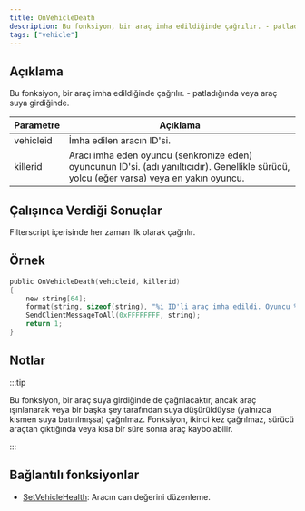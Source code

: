 ```yaml
---
title: OnVehicleDeath
description: Bu fonksiyon, bir araç imha edildiğinde çağrılır. - patladığında veya araç suya girdiğinde.
tags: ["vehicle"]
---
```


## Açıklama

Bu fonksiyon, bir araç imha edildiğinde çağrılır. - patladığında veya araç suya girdiğinde.

| Parametre | Açıklama                                                                                                                                                        |
| --------- | --------------------------------------------------------------------------------------------------------------------------------------------------------------- |
| vehicleid | İmha edilen aracın ID'si.                                                                                                                                       |
| killerid  | Aracı imha eden oyuncu (senkronize eden) oyuncunun ID'si. (adı yanıltıcıdır). Genellikle sürücü, yolcu (eğer varsa) veya en yakın oyuncu.                       |

## Çalışınca Verdiği Sonuçlar

Filterscript içerisinde her zaman ilk olarak çağrılır.

## Örnek

```c
public OnVehicleDeath(vehicleid, killerid)
{
    new string[64];
    format(string, sizeof(string), "%i ID'li araç imha edildi. Oyuncu %i tarafından bildirildi.", vehicleid, killerid);
    SendClientMessageToAll(0xFFFFFFFF, string);
    return 1;
}
```

## Notlar

:::tip


Bu fonksiyon, bir araç suya girdiğinde de çağrılacaktır, ancak araç ışınlanarak veya bir başka şey tarafından suya düşürüldüyse (yalnızca kısmen suya batırılmışsa) çağrılmaz. Fonksiyon, ikinci kez çağrılmaz, sürücü araçtan çıktığında veya kısa bir süre sonra araç kaybolabilir.

:::

## Bağlantılı fonksiyonlar

- [SetVehicleHealth](../functions/SetVehicleHealth): Aracın can değerini düzenleme.
